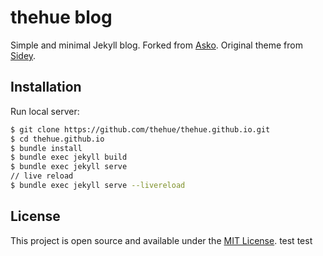 # thehue blog

Simple and minimal Jekyll blog. Forked from [Asko](https://github.com/manuelmazzuola/asko). Original theme from [Sidey](https://github.com/ronv/sidey).

## Installation

Run local server:

```bash
$ git clone https://github.com/thehue/thehue.github.io.git
$ cd thehue.github.io
$ bundle install
$ bundle exec jekyll build
$ bundle exec jekyll serve
// live reload
$ bundle exec jekyll serve --livereload
```

## License

This project is open source and available under the [MIT License](LICENSE.md). test test
